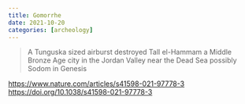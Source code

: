 ```yaml
---
title: Gomorrhe
date: 2021-10-20
categories: [archeology]
---
```


>A Tunguska sized airburst destroyed Tall el-Hammam a Middle Bronze Age city in the Jordan Valley near the Dead Sea
possibly Sodom in Genesis

https://www.nature.com/articles/s41598-021-97778-3
https://doi.org/10.1038/s41598-021-97778-3
